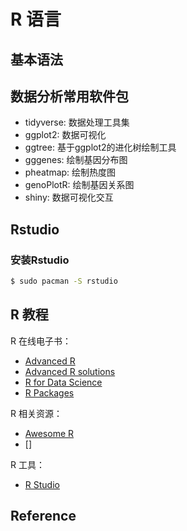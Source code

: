 # R 语言

## 基本语法

## 数据分析常用软件包

- tidyverse: 数据处理工具集
- ggplot2: 数据可视化
- ggtree: 基于ggplot2的进化树绘制工具
- gggenes: 绘制基因分布图
- pheatmap: 绘制热度图
- genoPlotR: 绘制基因关系图
- shiny: 数据可视化交互

## Rstudio

### 安装Rstudio

```bash
$ sudo pacman -S rstudio
```

## R 教程

R 在线电子书：
- [Advanced R](https://adv-r.hadley.nz/)
- [Advanced R solutions](http://advanced-r-solutions.rbind.io/)
- [R for Data Science](https://r4ds.had.co.nz/)
- [R Packages](http://r-pkgs.had.co.nz/)

R 相关资源：
- [Awesome R](https://awesome-r.com/)
- []

R 工具：
- [R Studio](https://www.rstudio.com)

## Reference
